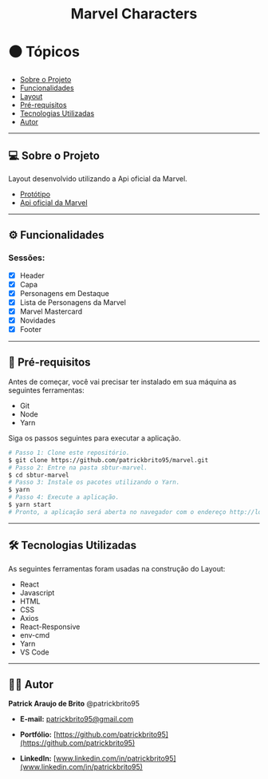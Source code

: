 <!-- Título -->
<h1 align="center"><strong>Marvel Characters</strong></h1>

<!-- Tópicos -->
<h1>⚫️ Tópicos</h1>
<ul>
    <li><a href="#sobre">Sobre o Projeto</a></li>
    <li><a href="#funcionalidades">Funcionalidades</a></li>
    <li><a href="#layout">Layout</a></li>
    <li><a href="#preRequisitos">Pré-requisitos</a></li>
    <li><a href="#tecUtilizadas">Tecnologias Utilizadas</a></li>
    <li><a href="#autor">Autor</a></li>
</ul>

<hr/>
<!-- Sobre o projeto -->
<h2 id="sobre">💻 Sobre o Projeto</h2>
<p align="justify">Layout desenvolvido utilizando a Api oficial da Marvel.<p>

- [Protótipo](https://xd.adobe.com/spec/f6a84bef-95b8-4c0e-5126-ebac4f9aa822-8099/grid/)
- [Api oficial da Marvel](https://developer.marvel.com/)

<hr/>
<!-- Funcionalidades -->
<h2 id="funcionalidades">⚙️ Funcionalidades</h2>

### Sessões:

- [x] Header
- [x] Capa
- [x] Personagens em Destaque
- [x] Lista de Personagens da Marvel
- [x] Marvel Mastercard
- [x] Novidades
- [x] Footer

<hr/>
<!-- Pré-requisitos -->
<h2 id="preRequisitos">🎯 Pré-requisitos</h2>

Antes de começar, você vai precisar ter instalado em sua máquina as seguintes ferramentas:

- Git
- Node
- Yarn

Siga os passos seguintes para executar a aplicação.

```bash
# Passo 1: Clone este repositório.
$ git clone https://github.com/patrickbrito95/marvel.git
# Passo 2: Entre na pasta sbtur-marvel.
$ cd sbtur-marvel
# Passo 3: Instale os pacotes utilizando o Yarn.
$ yarn
# Passo 4: Execute a aplicação.
$ yarn start
# Pronto, a aplicação será aberta no navegador com o endereço http://localhost:3000.
```

<hr/>
<!-- Tecnologias Utilizadas -->
<h2 id="tecUtilizadas">🛠 Tecnologias Utilizadas</h2>

As seguintes ferramentas foram usadas na construção do Layout:

- React
- Javascript
- HTML
- CSS
- Axios
- React-Responsive
- env-cmd
- Yarn
- VS Code

<hr/>
<!-- Autor -->
<h2 id="autor">👨‍💻 Autor</h2>

**Patrick Araujo de Brito** @patrickbrito95

- **E-mail:** [patrickbrito95@gmail.com](patrickbrito95@gmail.com)

- **Portfólio:** [https://github.com/patrickbrito95](https://github.com/patrickbrito95)

- **LinkedIn:** [www.linkedin.com/in/patrickbrito95](www.linkedin.com/in/patrickbrito95)
